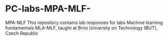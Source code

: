 # PC-labs-MPA-MLF-
MPA-MLF
This repository contains lab responses for labs Machine learning fundamentals MLA-MLF, taught at Brno University on Technology (BUT), Czech Republic


